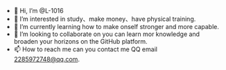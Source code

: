 - 👋 Hi, I’m @L-1016
- 👀 I’m interested in study、make money、have physical training.
- 🌱 I’m currently learning how to make onself stronger and more capable.
- 💞️ I’m looking to collaborate on you can learn mor knowledge and broaden your horizons on the GitHub platform.
- 📫 How to reach me can you contact me QQ email 2285972748@qq.com.

<!---
L-1016/L-1016 is a ✨ special ✨ repository because its `README.md` (this file) appears on your GitHub profile.
You can click the Preview link to take a look at your changes.
--->
